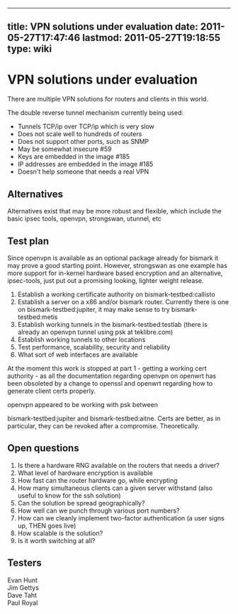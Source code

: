 
---
title: VPN solutions under evaluation
date: 2011-05-27T17:47:46
lastmod: 2011-05-27T19:18:55
type: wiki
---
VPN solutions under evaluation
==============================

There are multiple VPN solutions for routers and clients in this world.

The double reverse tunnel mechanism currently being used:

-   Tunnels TCP/ip over TCP/ip which is very slow
-   Does not scale well to hundreds of routers
-   Does not support other ports, such as SNMP
-   May be somewhat insecure \#59
-   Keys are embedded in the image \#185
-   IP addresses are embedded in the image \#185
-   Doesn't help someone that needs a real VPN

Alternatives
------------

Alternatives exist that may be more robust and flexible, which include
the basic ipsec tools, openvpn, strongswan, utunnel, etc

Test plan
---------

Since openvpn is available as an optional package already for bismark it
may prove a good starting point. However, strongswan as one example has
more support for in-kernel hardware based encryption and an alternative,
ipsec-tools, just put out a promising looking, lighter weight release.

1.  Establish a working certificate authority on
    <link>bismark-testbed:callisto</link>
2.  Establish a server on a x86 and/or bismark router. Currently there
    is one on <link>bismark-testbed:jupiter</link>, it may make sense to
    try <link>bismark-testbed:metis</link>
3.  Establish working tunnels in the
    <link>bismark-testbed:testlab</link> (there is already an openvpn
    tunnel using psk at teklibre.com)
4.  Establish working tunnels to other locations
5.  Test performance, scalability, security and reliability
6.  What sort of web interfaces are available

At the moment this work is stopped at part 1 - getting a working cert
authority - as all the documentation regarding openvpn on openwrt has
been obsoleted by a change to openssl and openwrt regarding how to
generate client certs properly.

openvpn appeared to be working with psk between
<link>bismark-testbed:jupiter</link> and
<link>bismark-testbed:aitne</link>. Certs are better, as in particular,
they can be revoked after a compromise. Theoretically.

Open questions
--------------

1.  Is there a hardware RNG available on the routers that needs a
    driver?
2.  What level of hardware encryption is available
3.  How fast can the router hardware go, while encrypting
4.  How many simultaneous clients can a given server withstand (also
    useful to know for the ssh solution)
5.  Can the solution be spread geographically?
6.  How well can we punch through various port numbers?
7.  How can we cleanly implement two-factor authentication (a user signs
    up, THEN goes live)
8.  How scalable is the solution?
9.  Is it worth switching at all?

Testers
-------

Evan Hunt\
Jim Gettys\
Dave Taht\
Paul Royal
